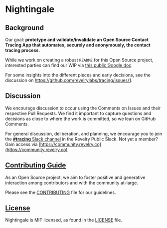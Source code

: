 # Nightingale

## Background

Our goal: **prototype and validate/invalidate an Open Source Contact Tracing App that automates, securely and anonymously, the contact tracing process.**

While we work on creating a robust `README` for this Open Source project, interested parties can find our WIP via [this public Google doc](https://docs.google.com/document/d/1Ob3Z_RxdGALPhl3V0XqQhLLYLYKKmMRXHf3fGT640rE/edit).

For some insights into the different pieces and early decisions, see the discussion on https://github.com/revelrylabs/tracing/issues/1.

## Discussion

We encourage discussion to occur using the Comments on Issues and their respective Pull Requests. We find it important to capture questions and decisions as close to where the work is committed, so we lean on GitHub Comments.

For general discussion, deliberation, and planning, we encourage you to join the [**#tracing** Slack channel](https://revelry-public.slack.com/archives/C014AR56T1P) in the Revelry Public Slack. Not yet a member? Gain access via [https://community.revelry.co](https://community.revelry.co) 

## [Contributing Guide][contribute]

As an Open Source project, we aim to foster positive and generative interaction among contributors and with the community at-large.

Please see the [CONTRIBUTING][contribute] file for our guidelines.

[contribute]: https://github.com/revelry-foundation/nightingale/blob/master/CONTRIBUTING.md

## [License][license]

Nightingale is MIT licensed, as found in the [LICENSE][license] file.

[license]: https://github.com/revelry-foundation/nightingale/blob/master/LICENSE.md
